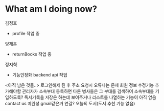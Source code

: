 # What am I doing now?

김정호
- profile 작업 중
  
양재훈
- returnBooks 작업 중


정지혁
- 기능인정화 backend api 작업

<아직 남은 것들..>
로그인해제 된 후 주소 요청시 오류나는 문제
회원 정보 수정기능 추가해야함
관리자가 소속부대 등록하면 다른 병사들은 그 부대를 검색하여 소속부대를 기입하도록?
독서기록을 저장은 하는데 보여주거나 리스트를 나열하는 기능이 아직 없음
contact us 미완성 gmail같은거 연결?
오늘의 도서(도서 추천 기능 없음)
